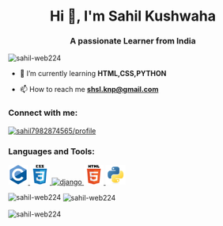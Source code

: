 <h1 align="center">Hi 👋, I'm Sahil Kushwaha</h1>
<h3 align="center">A passionate Learner from India</h3>

<p align="left"> <img src="https://komarev.com/ghpvc/?username=sahil-web224&label=Profile%20views&color=0e75b6&style=flat" alt="sahil-web224" /> </p>

- 🌱 I’m currently learning **HTML,CSS,PYTHON**

- 📫 How to reach me **shsl.knp@gmail.com**

<h3 align="left">Connect with me:</h3>
<p align="left">
<a href="https://auth.geeksforgeeks.org/user/sahil7982874565/profile" target="blank"><img align="center" src="https://raw.githubusercontent.com/rahuldkjain/github-profile-readme-generator/master/src/images/icons/Social/geeks-for-geeks.svg" alt="sahil7982874565/profile" height="30" width="40" /></a>
</p>

<h3 align="left">Languages and Tools:</h3>
<p align="left"> <a href="https://www.cprogramming.com/" target="_blank" rel="noreferrer"> <img src="https://raw.githubusercontent.com/devicons/devicon/master/icons/c/c-original.svg" alt="c" width="40" height="40"/> </a> <a href="https://www.w3schools.com/css/" target="_blank" rel="noreferrer"> <img src="https://raw.githubusercontent.com/devicons/devicon/master/icons/css3/css3-original-wordmark.svg" alt="css3" width="40" height="40"/> </a> <a href="https://www.djangoproject.com/" target="_blank" rel="noreferrer"> <img src="https://cdn.worldvectorlogo.com/logos/django.svg" alt="django" width="40" height="40"/> </a> <a href="https://www.w3.org/html/" target="_blank" rel="noreferrer"> <img src="https://raw.githubusercontent.com/devicons/devicon/master/icons/html5/html5-original-wordmark.svg" alt="html5" width="40" height="40"/> </a> <a href="https://www.python.org" target="_blank" rel="noreferrer"> <img src="https://raw.githubusercontent.com/devicons/devicon/master/icons/python/python-original.svg" alt="python" width="40" height="40"/> </a> </p>

<p><img align="left" src="https://github-readme-stats.vercel.app/api/top-langs?username=sahil-web224&show_icons=true&locale=en&layout=compact" alt="sahil-web224" /></p>

<p>&nbsp;<img align="center" src="https://github-readme-stats.vercel.app/api?username=sahil-web224&show_icons=true&locale=en" alt="sahil-web224" /></p>

<p><img align="center" src="https://github-readme-streak-stats.herokuapp.com/?user=sahil-web224&" alt="sahil-web224" /></p>
